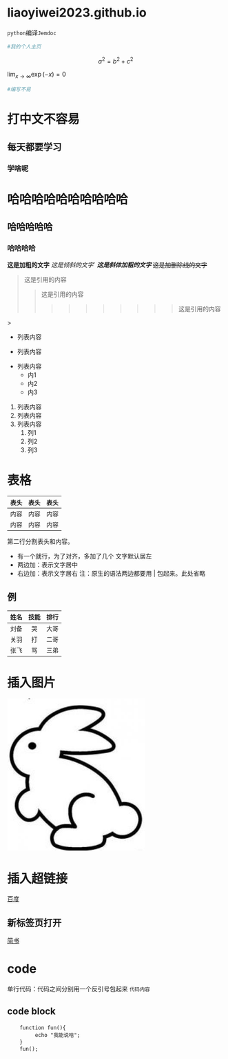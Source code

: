 # liaoyiwei2023.github.io

`python`编译`Jemdoc`

```python
#我的个人主页
```

$$
a^2=b^2+c^2
$$

$\lim_{x \to \infty} \exp(-x) = 0$



```python
#编写不易
```

# 打中文不容易

 ## 每天都要学习

  ### 学啥呢

# 哈哈哈哈哈哈哈哈哈哈

## 哈哈哈哈哈

### 哈哈哈哈

**这是加粗的文字**
*这是倾斜的文字*`
***这是斜体加粗的文字***
~~这是加删除线的文字~~
>这是引用的内容
>>这是引用的内容
>>>>>>>>>>这是引用的内容

\>

- 列表内容
+ 列表内容
* 列表内容
   * 内1
   * 内2
   * 内3

1. 列表内容
2. 列表内容
3. 列表内容
   1. 列1
   2. 列2
   3. 列3

# 表格
表头|表头|表头
---|:--:|---:
内容|内容|内容
内容|内容|内容

第二行分割表头和内容。
- 有一个就行，为了对齐，多加了几个
文字默认居左
- 两边加：表示文字居中
- 右边加：表示文字居右
注：原生的语法两边都要用 | 包起来。此处省略

## 例
姓名|技能|排行
--|:--:|--:
刘备|哭|大哥
关羽|打|二哥
张飞|骂|三弟

# 插入图片
![image alt](rabbit.jpeg "pic title")

# 插入超链接
[百度](http://baidu.com "baidu title")
## 新标签页打开
<a href="https://www.jianshu.com/" target="_blank">简书</a>

# code
单行代码：代码之间分别用一个反引号包起来
`代码内容`
## code block
```
    function fun(){
         echo "我能说啥";
    }
    fun();
```

